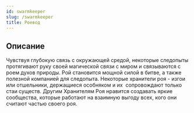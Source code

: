 ```yaml
---
id: swarmkeeper
slug: /swarmkeeper
title: Роевод
---
```

## Описание
Чувствуя глубокую связь с окружающей средой, некоторые следопыты протягивают руку своей магической связи с миром и связываются с роем духов природы. Рой становится мощной силой в битве, а также полезной компанией для следопыта. Некоторые хранители роя - изгои или отшельники, держащиеся особняком и их  сопровождают только стаи существ. Другим Хранителям Роя нравится создавать яркие сообщества, которые работают на взаимную выгоду всех, кого они считают частью своего роя.